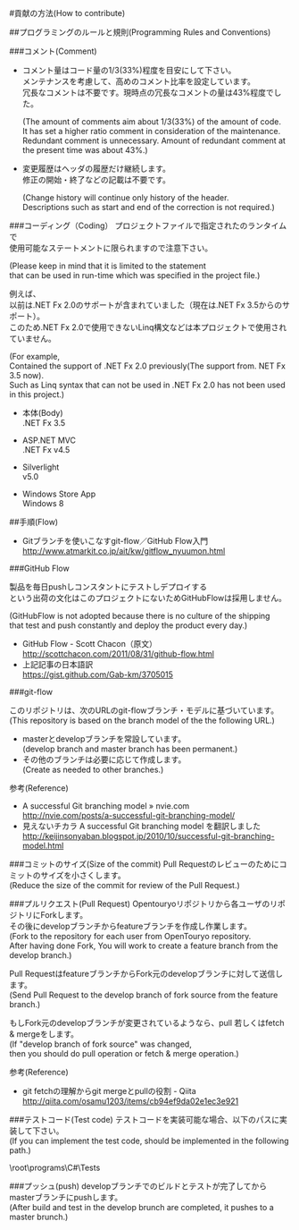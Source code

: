 #貢献の方法(How to contribute)

##プログラミングのルールと規則(Programming Rules and Conventions)

###コメント(Comment)

  - コメント量はコード量の1/3(33%)程度を目安にして下さい。  
    メンテナンスを考慮して、高めのコメント比率を設定しています。  
    冗長なコメントは不要です。現時点の冗長なコメントの量は43%程度でした。  
    
    (The amount of comments aim about 1/3(33%) of the amount of code.  
    It has set a higher ratio comment in consideration of the maintenance.  
    Redundant comment is unnecessary. Amount of redundant comment at the present time was about 43%.)  
    
  - 変更履歴はヘッダの履歴だけ継続します。  
    修正の開始・終了などの記載は不要です。  
    
    (Change history will continue only history of the header.  
    Descriptions such as start and end of the correction is not required.)  
    
###コーディング（Coding）
  プロジェクトファイルで指定されたのランタイムで  
  使用可能なステートメントに限られますので注意下さい。  
  
  (Please keep in mind that it is limited to the statement  
  that can be used in run-time which was specified in the project file.)  

  例えば、  
  以前は.NET Fx 2.0のサポートが含まれていました（現在は.NET Fx 3.5からのサポート）。  
  このため.NET Fx 2.0で使用できないLinq構文などは本プロジェクトで使用されていません。  

  (For example,  
  Contained the support of .NET Fx 2.0 previously(The support from. NET Fx 3.5 now).  
  Such as Linq syntax that can not be used in .NET Fx 2.0 has not been used in this project.)  

  - 本体(Body)  
    .NET Fx 3.5  

  - ASP.NET MVC  
    .NET Fx v4.5  

  - Silverlight  
    v5.0  

  - Windows Store App  
    Windows 8  

##手順(Flow)

  - Gitブランチを使いこなすgit-flow／GitHub Flow入門  
    http://www.atmarkit.co.jp/ait/kw/gitflow_nyuumon.html  

###GitHub Flow

  製品を毎日pushしコンスタントにテストしデプロイする  
  という出荷の文化はこのプロジェクトにないためGitHubFlowは採用しません。  

  (GitHubFlow is not adopted because there is no culture of the shipping  
  that test and push constantly and deploy the product every day.)  

  - GitHub Flow - Scott Chacon（原文）  
    http://scottchacon.com/2011/08/31/github-flow.html  
  - 上記記事の日本語訳  
    https://gist.github.com/Gab-km/3705015  
    
###git-flow

  このリポジトリは、次のURLのgit-flowブランチ・モデルに基づいています。  
  (This repository is based on the branch model of the the following URL.)  
  - masterとdevelopブランチを常設しています。  
    (develop branch and master branch has been permanent.)  
  - その他のブランチは必要に応じて作成します。  
    (Create as needed to other branches.)  


参考(Reference)  
  - A successful Git branching model » nvie.com  
    http://nvie.com/posts/a-successful-git-branching-model/  
  - 見えないチカラ A successful Git branching model を翻訳しました  
    http://keijinsonyaban.blogspot.jp/2010/10/successful-git-branching-model.html  

###コミットのサイズ(Size of the commit)
  Pull Requestのレビューのためにコミットのサイズを小さくします。  
  (Reduce the size of the commit for review of the Pull Request.)  

###プルリクエスト(Pull Request)
  Opentouryoリポジトリから各ユーザのリポジトリにForkします。  
  その後にdevelopブランチからfeatureブランチを作成し作業します。  
  (Fork to the repository for each user from OpenTouryo repository.  
  After having done Fork, You will work to create a feature branch from the develop branch.)  

  Pull RequestはfeatureブランチからFork元のdevelopブランチに対して送信します。  
  (Send Pull Request to the develop branch of fork source from the feature branch.)  
  
  もしFork元のdevelopブランチが変更されているようなら、pull 若しくはfetch & mergeをします。  
  (If "develop branch of fork source" was changed,  
  then you should do pull operation or fetch & merge operation.)  
  
  参考(Reference)  
  - git fetchの理解からgit mergeとpullの役割 - Qiita  
    http://qiita.com/osamu1203/items/cb94ef9da02e1ec3e921

###テストコード(Test code)
  テストコードを実装可能な場合、以下のパスに実装して下さい。  
  (If you can implement the test code, should be implemented in the following path.)  

  \root\programs\C#\Tests  

###プッシュ(push)
  developブランチでのビルドとテストが完了してからmasterブランチにpushします。  
  (After build and test in the develop brunch are completed, it pushes to a master brunch.)
